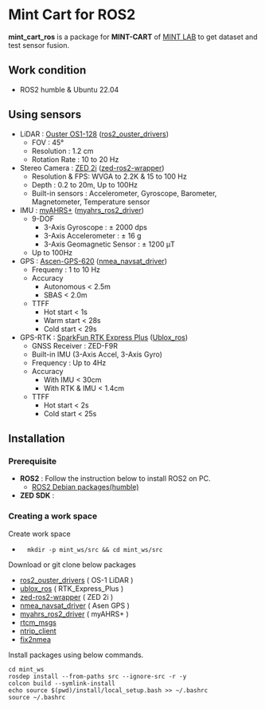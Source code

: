 # Mint Cart for ROS2

**mint_cart_ros** is a package for **MINT-CART** of [MINT LAB](https://mint-lab.github.io/) to get dataset and test sensor fusion.

## Work condition
- ROS2 humble & Ubuntu 22.04


## Using sensors
  - LiDAR : [Ouster OS1-128](https://www.dataspeedinc.com/app/uploads/2019/10/Ouster-OS1-Datasheet.pdf) ([ros2_ouster_drivers](https://github.com/ros-drivers/ros2_ouster_drivers))
    - FOV : 45°
    - Resolution : 1.2 cm
    - Rotation Rate : 10 to 20 Hz
  - Stereo Camera : [ZED 2i](https://www.stereolabs.com/zed-2i) ([zed-ros2-wrapper](https://github.com/stereolabs/zed-ros2-wrapper))
    - Resolution & FPS: WVGA to 2.2K & 15 to 100 Hz
    - Depth : 0.2 to 20m, Up to 100Hz
    - Built-in sensors : Accelerometer, Gyroscope, Barometer, Magnetometer, Temperature sensor
  - IMU : [myAHRS+](http://withrobot.com/en/sensor/myahrsplus/) ([myahrs_ros2_driver](https://github.com/CLOBOT-Co-Ltd/myahrs_ros2_driver))
    - 9-DOF
      - 3-Axis Gyroscope : ± 2000 dps
      - 3-Axis Accelerometer : ± 16 g
      - 3-Axis Geomagnetic Sensor : ± 1200 μT
    - Up to 100Hz
  - GPS : [Ascen-GPS-620](https://ascenkorea.net/?page_id=690) ([nmea_navsat_driver](https://github.com/ros-drivers/nmea_navsat_driver/tree/ros2))
    - Frequeny : 1 to 10 Hz
    - Accuracy
      - Autonomous < 2.5m
      - SBAS < 2.0m
    - TTFF
      - Hot start < 1s
      - Warm start < 28s
      - Cold start < 29s
  - GPS-RTK : [SparkFun RTK Express Plus](https://www.sparkfun.com/products/18590) ([Ublox_ros](https://github.com/KumarRobotics/ublox))
    - GNSS Receiver : ZED-F9R
    - Built-in IMU (3-Axis Accel, 3-Axis Gyro)
    - Frequency : Up to 4Hz
    - Accuracy
      - With IMU < 30cm
      - With RTK & IMU < 1.4cm
    - TTFF
      - Hot start < 2s
      - Cold start < 25s

## Installation

### Prerequisite
- **ROS2** : Follow the instruction below to install ROS2 on PC.
  - [ROS2 Debian packages(humble)](https://docs.ros.org/en/humble/Installation/Ubuntu-Install-Debians.html)
- **ZED SDK** : 

### Creating a work space
Create work space
- ```
    mkdir -p mint_ws/src && cd mint_ws/src
   ```
Download or git clone below packages
- [ros2_ouster_drivers](https://github.com/ros-drivers/ros2_ouster_drivers/tree/humble) ( OS-1 LiDAR )
- [ublox_ros](https://github.com/KumarRobotics/ublox/tree/ros2) ( RTK_Express_Plus )
- [zed-ros2-wrapper](https://github.com/stereolabs/zed-ros2-wrapper) ( ZED 2i )
- [nmea_navsat_driver](https://github.com/ros-drivers/nmea_navsat_driver/tree/ros2) ( Asen GPS )
- [myahrs_ros2_driver](https://github.com/CLOBOT-Co-Ltd/myahrs_ros2_driver) ( myAHRS+ )
- [rtcm_msgs](https://github.com/tilk/rtcm_msgs)
- [ntrip_client](https://github.com/LORD-MicroStrain/ntrip_client/tree/ros2)
- [fix2nmea](https://github.com/olvdhrm/RTK_GPS_NTRIP/tree/main/fix2nmea)

Install packages using below commands.
```
cd mint_ws
rosdep install --from-paths src --ignore-src -r -y
colcon build --symlink-install
echo source $(pwd)/install/local_setup.bash >> ~/.bashrc
source ~/.bashrc
```

